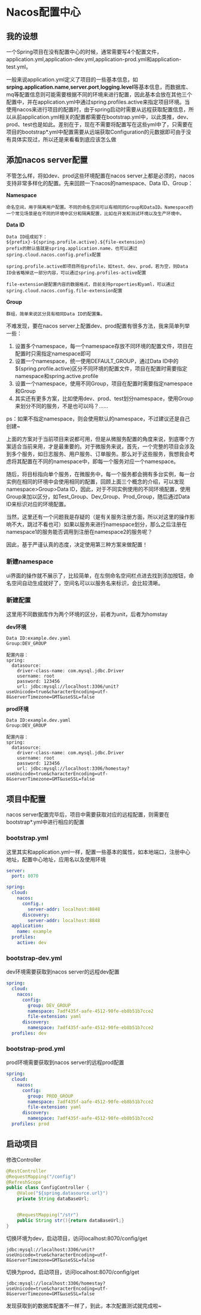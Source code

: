 # Nacos配置中心

## 我的设想

一个Spring项目在没有配置中心的时候，通常需要写4个配置文件，application.yml,application-dev.yml,application-prod.yml和application-test.yml。

一般来说application.yml定义了项目的一些基本信息，如**srping.application.name**,**server.port**,**logging.level**等基本信息，而数据库、mq等配置信息则可能需要根据不同的环境来进行配置，因此基本会放在其他三个配置中，并在application.yml中通过spring.profiles.active来指定项目环境。当使用nacos来进行项目的配置时，由于spring启动时需要从远程获取配置信息，所以从前application.yml相关的配置都需要在bootstrap.yml中，以此类推，dev、prod、test也是如此。差别在于，现在不需要将配置写在这些yml中了，只需要在项目的bootstrap*.yml中配置需要从远端获取Configuration的元数据即可由于没有具体实现过，所以还是来看看到底应该怎么做



## 添加nacos server配置

不管怎么样，将如dev、prod这些环境配置在nacos  server上都是必须的，nacos支持非常多样化的配置。先来回顾一下nacos的namespace、Data ID、Group：

**Namespace**

```
命名空间，用于隔离用户配置。不同的命名空间可以有相同的Group和DataID。Namespace的一个常见场景是在不同的环境中区分和隔离配置，比如在开发和测试环境以及生产环境中。
```

**Data ID**

```
Data ID组成如下：
${prefix}-${spring.profile.active}.${file-extension}
prefix的默认值就是spring.application.name，也可以通过spring.cloud.nacos.config.prefix配置

spring.profile.active即项目所在profile，如test、dev、prod，若为空，则Data ID会省略掉这一部分内容，可以通过spring.profiles-active配置

file-extension是配置内容的数据格式，目前支持properties和yaml，可以通过spring.cloud.nacos.config.file-extension配置
```

**Group**

```
群组，简单来说区分具有相同Data ID的配置集。
```



不难发现，要在nacos server上配置dev、prod配置有很多方法，我来简单列举一些：

1. 设置多个namespace，每一个namespace存放不同环境的配置文件，项目在配置时只需指定namespace即可
2. 设置一个namespace，统一使用DEFAULT_GROUP，通过Data ID中的${spring.profile.active}区分不同环境的配置文件，项目在配置时需要指定namespace和spring.active.profile
3. 设置一个namespace，使用不同Group，项目在配置时需要指定namespace和Group
4. 其实还有更多方案，比如使用dev、prod、test划分namespace，使用Group来划分不同的服务，不是也可以吗？……

ps：如果不指定namespace，则会使用默认的namespace，不过建议还是自己创建~



上面的方案对于当前项目来说都可用，但是从微服务配置的角度来说，到底哪个方案适合当前来用，才是最重要的。对于微服务来说，首先，一个完整的项目会涉及到多个服务，如日志服务、用户服务、订单服务。那么对于这些服务，我想我会考虑将其配置在不同的namespace中，即每一个服务对应一个namespace。

随后，将目标指向单个服务，在微服务中，每一个服务都会拥有多台实例，每一台实例在相同的环境中会使用相同的配置，回顾上面三个概念的介绍，可以发现namespace>Group>Data ID，因此，对于不同实例使用的不同环境配置，使用Group来加以区分，如Test_Group、Dev_Group、Prod_Group，随后通过Data ID来标识对应的环境配置。

当然，这里还有一个问题我是存疑的（是有关服务注册方面，所以对这里的操作影响不大，跳过不看也可）如果以服务来进行namespace划分，那么之后注册在namespace1的服务能否调用到注册在namespace2的服务呢？

因此，基于严谨认真的态度，决定使用第三种方案来做配置！

### 新建namespace

ui界面的操作就不展示了，比较简单，在左侧命名空间栏点进去找到添加按钮，命名空间自动生成就好了，空间名可以以服务名来标识，会比较清晰。

### 新建配置

这里用不同数据库作为两个环境的区分，前者为unit，后者为homstay

**dev环境**

```
Data ID:example.dev.yaml
Group:DEV_GROUP

配置内容：
spring:
  datasource:
    driver-class-name: com.mysql.jdbc.Driver
    username: root
    password: 123456
    url: jdbc:mysql://localhost:3306/unit?useUnicode=true&characterEncoding=utf-8&serverTimezone=GMT&useSSL=false
```

**prod环境**

```
Data ID:example.dev.yaml
Group:DEV_GROUP

配置内容：
spring:
  datasource:
    driver-class-name: com.mysql.jdbc.Driver
    username: root
    password: 123456
    url: jdbc:mysql://localhost:3306/homestay?useUnicode=true&characterEncoding=utf-8&serverTimezone=GMT&useSSL=false
```



## 项目中配置

nacos server配置完毕后，项目中需要获取对应的远程配置，则需要在bootstrap*.yml中进行相应的配置

### bootstrap.yml

这里其实和application.yml一样，配置一些基本的属性，如本地端口，注册中心地址，配置中心地址，应用名以及使用环境

```yaml
server:
  port: 8070

spring:
  cloud:
    nacos:
      config.:
        server-addr: localhost:8848
      discovery:
        server-addr: localhost:8848
  application:
    name: example
  profiles:
    active: dev
```

### bootstrap-dev.yml

dev环境需要获取到nacos server的远程dev配置

```yaml
spring:
  cloud:
    nacos:
      config:
        group: DEV_GROUP
        namespace: 7adf435f-aafe-4512-90fe-eb8b51b7cce2
        file-extension: yaml
      discovery:
        namespace: 7adf435f-aafe-4512-90fe-eb8b51b7cce2
  profiles: dev
```

### bootstrap-prod.yml

prod环境需要获取到nacos server的远程prod配置

```yaml
spring:
  cloud:
    nacos:
      config:
        group: PROD_GROUP
        namespace: 7adf435f-aafe-4512-90fe-eb8b51b7cce2
        file-extension: yaml
      discovery:
        namespace: 7adf435f-aafe-4512-90fe-eb8b51b7cce2
  profiles: prod
```



## 启动项目

修改Controller

```java
@RestController
@RequestMapping("/config")
@RefreshScope
public class ConfigController {
    @Value("${spring.datasource.url}")
    private String dataBaseUrl;


    @RequestMapping("/str")
    public String str(){return dataBaseUrl;}
}
```

切换环境为dev，启动项目，访问localhost:8070/config/get

```
jdbc:mysql://localhost:3306/unit?useUnicode=true&characterEncoding=utf-8&serverTimezone=GMT&useSSL=false
```

切换为prod，启动项目，访问localhost:8070/config/get

```
jdbc:mysql://localhost:3306/homestay?useUnicode=true&characterEncoding=utf-8&serverTimezone=GMT&useSSL=false
```

发现获取到的数据库配置不一样了，到此，本次配置测试就完成啦~